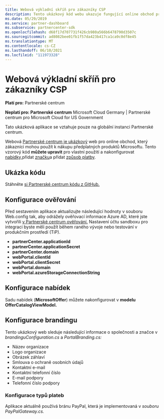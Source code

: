 ```yaml
---
title: Webová výkladní skříň pro zákazníky CSP
description: Tento ukázkový kód webu ukazuje fungující online obchod pro zákazníky, kteří si kupují předplatná produktů Microsoftu.
ms.date: 05/29/2019
ms.service: partner-dashboard
ms.subservice: partnercenter-sdk
ms.openlocfilehash: d68f17d707731f426cb980a566b6478790d3507c
ms.sourcegitcommit: ad8082bee01fb1f57da423b417ca1ca9c0df8e45
ms.translationtype: MT
ms.contentlocale: cs-CZ
ms.lasthandoff: 06/10/2021
ms.locfileid: "111973328"
---
```

# <a name="csp-customer-web-storefront"></a>Webová výkladní skříň pro zákazníky CSP

**Platí pro:** Partnerské centrum

**Neplatí pro: Partnerské centrum** Microsoft Cloud Germany | Partnerské centrum pro Microsoft Cloud for US Government

Tato ukázková aplikace se vztahuje pouze na globální instanci Partnerské centrum.

Webová [Partnerské centrum je ukázkový](https://github.com/Microsoft/Partner-Center-Storefront)  web pro online obchod, který zákazníci mohou použít k nákupu předplatných produktů Microsoftu. Tento vzorový kód **můžete upravit** pro vlastní použití a nakonfigurovat [nabídky,](#configure-offers)přidat [značku](#configure-branding)a přidat [způsob platby](#configure-payment-types).

## <a name="sample-code"></a>Ukázka kódu

Stáhněte [si Partnerské centrum kódu z GitHub.](https://github.com/Microsoft/Partner-Center-Storefront)

## <a name="configure-authentication"></a>Konfigurace ověřování

Před sestavením aplikace aktualizujte následující hodnoty v souboru Web.config tak, aby odrážely ověřovací informace Azure AD, které jste vytvořili [v Partnerské centrum ověřování.](partner-center-authentication.md) Nastavení účtu sandboxu pro integraci byste měli použít během raného vývoje nebo testování v produkčním prostředí (TiP).

- **partnerCenter.applicationId**
- **partnerCenter.applicationSecret**
- **partnerCenter.domain**
- **webPortal.clientId**
- **webPortal.clientSecret**
- **webPortal.domain**
- **webPortal.azureStorageConnectionString**

## <a name="configure-offers"></a>Konfigurace nabídek

Sadu nabídek (**MicrosoftOffer**) můžete nakonfigurovat v **modelu OfferCatalogViewModel.**

## <a name="configure-branding"></a>Konfigurace brandingu

Tento ukázkový web sleduje následující informace o společnosti a značce v *brandinguConfiguration.cs* a *PortalBranding.cs:*

- Název organizace
- Logo organizace
- Obrázek záhlaví
- Smlouva o ochraně osobních údajů
- Kontaktní e-mail
- Kontaktní telefonní číslo
- E-mail podpory
- Telefonní číslo podpory

### <a name="configure-payment-types"></a>Konfigurace typů plateb

Aplikace aktuálně používá bránu PayPal, která je implementovaná v *souboru PayPalGateway.cs.*